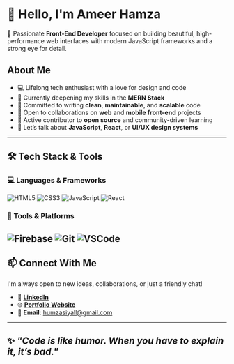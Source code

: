 
# 👋 Hello, I'm Ameer Hamza


🚀 Passionate **Front-End Developer** focused on building beautiful, high-performance web interfaces with modern JavaScript frameworks and a strong eye for detail.


## About Me

- 💻 Lifelong tech enthusiast with a love for design and code  
- 🔭 Currently deepening my skills in the **MERN Stack**  
- 🧠 Committed to writing **clean**, **maintainable**, and **scalable** code  
- 🤝 Open to collaborations on **web** and **mobile front-end** projects  
- 🌱 Active contributor to **open source** and community-driven learning  
- 💬 Let’s talk about **JavaScript**, **React**, or **UI/UX design systems**

---

## 🛠 Tech Stack & Tools

### 💻 Languages & Frameworks

![HTML5](https://img.shields.io/badge/HTML5-E34F26?style=for-the-badge&logo=html5&logoColor=white)
![CSS3](https://img.shields.io/badge/CSS3-1572B6?style=for-the-badge&logo=css3&logoColor=white)
![JavaScript](https://img.shields.io/badge/JavaScript-F7DF1E?style=for-the-badge&logo=javascript&logoColor=black)
![React](https://img.shields.io/badge/React-61DAFB?style=for-the-badge&logo=react&logoColor=black)

### 🔧 Tools & Platforms

![Firebase](https://img.shields.io/badge/Firebase-FFCA28?style=for-the-badge&logo=firebase&logoColor=black)
![Git](https://img.shields.io/badge/Git-F05032?style=for-the-badge&logo=git&logoColor=white)
![VSCode](https://img.shields.io/badge/VSCode-007ACC?style=for-the-badge&logo=visualstudiocode&logoColor=white)
---

## 📫 Connect With Me

I'm always open to new ideas, collaborations, or just a friendly chat!

- 🔗 [**LinkedIn**](https://www.linkedin.com/in/ameer-humzaa/)
- 🌐 [**Portfolio Website**](https://ameer-humzaa.github.io/Ameer-Portfolio/)
- 📧 **Email**: [humzasiyall@gmail.com](mailto:humzasiyall@gmail.com)

---

## ✨  _"Code is like humor. When you have to explain it, it’s bad."_  
